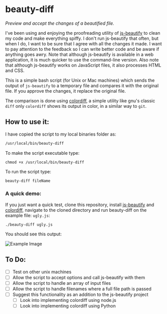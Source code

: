 # beauty-diff

*Preview and accept the changes of a beautified file.*

I've been using and enjoying the proofreading utility of [js-beautify](https://beautifier.io/) to clean my code and make everything spiffy. I don't run js-beautify that often, but when I do, I want to be sure that I agree with all the changes it made. I want to pay attention to the feedback so I can write better code and be aware if anything goes awry. Note that although js-beautify is available in a web application, it is much quicker to use the command-line version. Also note that although js-beautify works on JavaScript files, it also processes HTML and CSS.

This is a simple bash script (for Unix or Mac machines) which sends the output of `js-beautify`  to a temporary file and compares it with the original file. If you approve the changes, it replace the original file.

The comparison is done using [colordiff](http://www.colordiff.org/), a simple utility like gnu's classic `diff` only `colordiff` shows its output in color, in a similar way to `git`.

## How to use it:

I have copied the script to my local binaries folder as:

```bash
/usr/local/bin/beauty-diff
```

To make the script executable type:

```
chmod +x /usr/local/bin/beauty-diff
```

To run the script type:

```bash
beauty-diff fileName
```

### A quick demo:

If you just want a quick test, clone this repository, install [js-beautify](https://github.com/beautify-web/js-beautify) and [colordiff](https://github.com/daveewart/colordiff), navigate to the cloned directory and run beauty-diff on the example file: `ugly.js`:

```
./beauty-diff ugly.js
```

You should see this output:

![Example Image](https://github.com/jaredellison/beauty-diff/blob/master/example/Example%20Image.png?raw=true)

## To Do:

- [ ] Test on other unix machines
- [ ] Allow the script to accept options and call js-beautify with them
- [ ] Allow the script to handle an array of input files
- [ ] Allow the script to handle filenames where a full file path is passed
- [ ] Suggest this functionality as an addition to the js-beautify project
  - [ ] Look into implementing colordiff using node.js
  - [ ] Look into implementing colordiff using Python